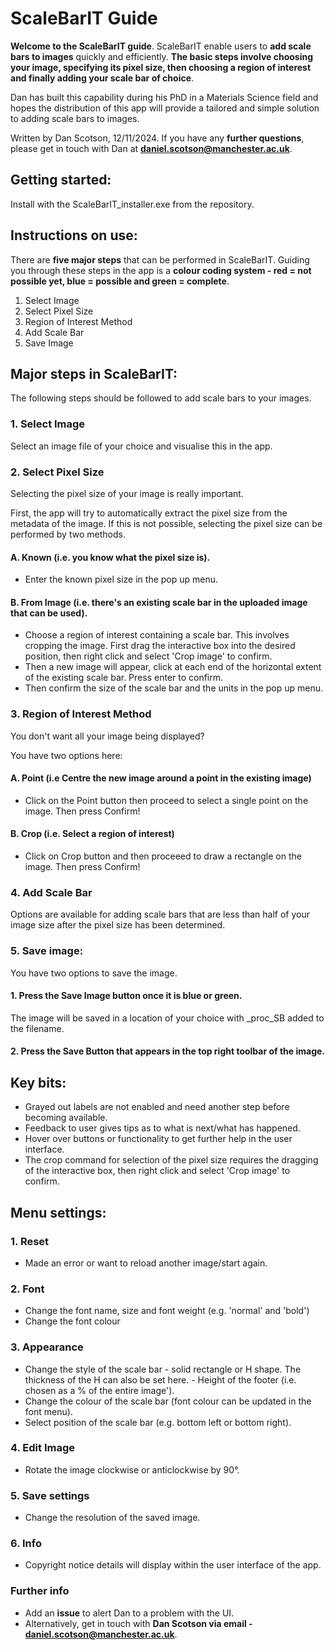 # ScaleBarIT Guide


**Welcome to the ScaleBarIT guide**. ScaleBarIT enable users to **add scale bars to images** quickly and efficiently. **The basic steps involve choosing your image, specifying its pixel size, then choosing a region of interest and finally adding your scale bar of choice**.

Dan has built this capability during his PhD in a Materials Science field and hopes the distribution of this app will provide a tailored and simple solution to adding scale bars to images.

Written by Dan Scotson, 12/11/2024. If you have any **further questions**, please get in touch with Dan at **daniel.scotson@manchester.ac.uk**.

## Getting started:
Install with the ScaleBarIT_installer.exe from the repository.

## Instructions on use:

There are **five major steps** that can be performed in ScaleBarIT. Guiding you through these steps in the app is a **colour coding system - red = not possible yet, blue = possible and green = complete**.

1. Select Image
2. Select Pixel Size
3. Region of Interest Method
4. Add Scale Bar
5. Save Image

## Major steps in ScaleBarIT:

The following steps should be followed to add scale bars to your images.

### 1. Select Image
Select an image file of your choice and visualise this in the app.

### 2. Select Pixel Size

Selecting the pixel size of your image is really important.

First, the app will try to automatically extract the pixel size from the metadata of the image. If this is not possible, selecting the pixel size can be performed by two methods.

#### A. Known (i.e. you know what the pixel size is).
- Enter the known pixel size in the pop up menu.
#### B. From Image (i.e. there's an existing scale bar in the uploaded image that can be used).
- Choose a region of interest containing a scale bar. This involves cropping the image. First drag the interactive box into the desired position, then right click and select 'Crop image' to confirm.
- Then a new image will appear, click at each end of the horizontal extent of the existing scale bar. Press enter to confirm.
- Then confirm the size of the scale bar and the units in the pop up menu.

  
### 3. Region of Interest Method
You don't want all your image being displayed?

You have two options here:
#### A. Point (i.e Centre the new image around a point in the existing image)
   - Click on the Point button then proceed to select a single point on the image. Then press Confirm!
#### B. Crop (i.e. Select a region of interest)
- Click on Crop button and then proceeed to draw a rectangle on the image. Then press Confirm!

### 4. Add Scale Bar

Options are available for adding scale bars that are less than half of your image size after the pixel size has been determined.

### 5. Save image:
You have two options to save the image.
#### 1. Press the Save Image button once it is blue or green.
   
   The image will be saved in a location of your choice with _proc_SB added to the filename.

#### 2. Press the Save Button that appears in the top right toolbar of the image.

## Key bits:
+ Grayed out labels are not enabled and need another step before becoming available.
+ Feedback to user gives tips as to what is next/what has happened.
+ Hover over buttons or functionality to get further help in the user interface.
+ The crop command for selection of the pixel size requires the dragging of the interactive box, then right click and select 'Crop image' to confirm.

## Menu settings:
### 1. Reset

  - Made an error or want to reload another image/start again.

### 2. Font

  - Change the font name, size and font weight (e.g. 'normal' and 'bold')
  - Change the font colour

### 3. Appearance

   - Change the style of the scale bar - solid rectangle or H shape. The thickness of the H can also be set here.
    - Height of the footer (i.e. chosen as a % of the entire image').
   - Change the colour of the scale bar (font colour can be updated in the font menu).
- Select position of the scale bar (e.g. bottom left or bottom right).

 ###  4. Edit Image
 
  - Rotate the image clockwise or anticlockwise by 90°.

  ### 5. Save settings
  
  - Change the resolution of the saved image.

 ### 6. Info
 
 - Copyright notice details will display within the user interface of the app.
 


### Further info
- Add an **issue** to alert Dan to a problem with the UI.
- Alternatively, get in touch with **Dan Scotson via email - daniel.scotson@manchester.ac.uk**.

